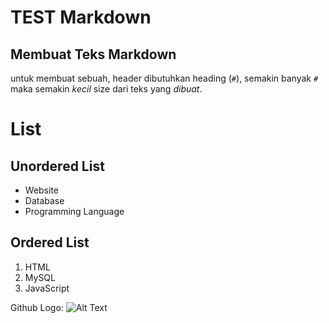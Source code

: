 # TEST Markdown

## Membuat Teks Markdown
untuk membuat sebuah, header dibutuhkan heading (`#`), semakin banyak `#` maka semakin _kecil_ size dari teks yang _dibuat_.

# List
## Unordered List
- Website 
- Database
- Programming Language

## Ordered List
1. HTML
2. MySQL
3. JavaScript


Github Logo: ![Alt Text](https://lh3.googleusercontent.com/proxy/b4fYDp_sS-jbLVkhC6jRt-aJrV5K5XFMaGNFhpyY6NEDp0J8lc2xBpdikLlgEZzwI7xRBdd1GATzd76yvwvReBN-3KFfNIbelmZKf-htBfnE)